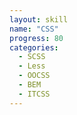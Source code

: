 ```yaml
---
layout: skill
name: "CSS"
progress: 80
categories:
  - SCSS
  - Less
  - OOCSS
  - BEM
  - ITCSS
---
```

